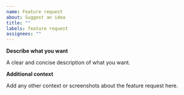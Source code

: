 ```yaml
---
name: Feature request
about: Suggest an idea
title: ""
labels: feature request
assignees: ""
---
```


**Describe what you want**

A clear and concise description of what you want.

**Additional context**

Add any other context or screenshots about the feature request here.
